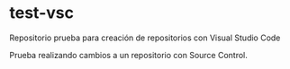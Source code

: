# test-vsc
Repositorio prueba para creación de repositorios con Visual Studio Code

Prueba realizando cambios a un repositorio con Source Control.